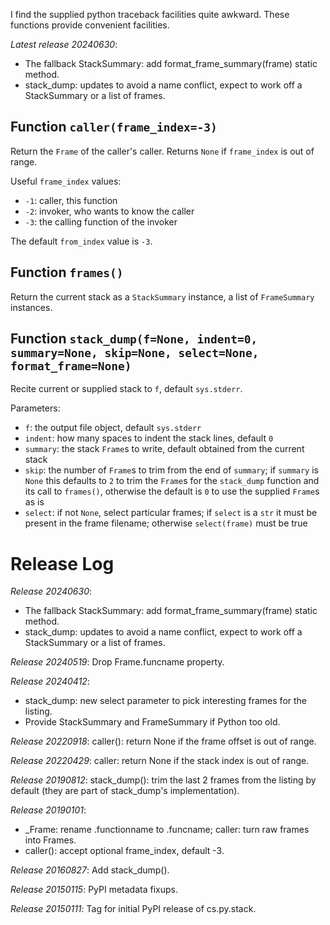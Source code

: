 I find the supplied python traceback facilities quite awkward.
These functions provide convenient facilities.

*Latest release 20240630*:
* The fallback StackSummary: add format_frame_summary(frame) static method.
* stack_dump: updates to avoid a name conflict, expect to work off a StackSummary or a list of frames.

## Function `caller(frame_index=-3)`

Return the `Frame` of the caller's caller.
Returns `None` if `frame_index` is out of range.

Useful `frame_index` values:
* `-1`: caller, this function
* `-2`: invoker, who wants to know the caller
* `-3`: the calling function of the invoker

The default `from_index` value is `-3`.

## Function `frames()`

Return the current stack as a `StackSummary` instance, a list
of `FrameSummary` instances.

## Function `stack_dump(f=None, indent=0, summary=None, skip=None, select=None, format_frame=None)`

Recite current or supplied stack to `f`, default `sys.stderr`.

Parameters:
* `f`: the output file object, default `sys.stderr`
* `indent`: how many spaces to indent the stack lines, default `0`
* `summary`: the stack `Frame`s to write,
  default obtained from the current stack
* `skip`: the number of `Frame`s to trim from the end of `summary`;
  if `summary` is `None` this defaults to `2` to trim the `Frame`s
  for the `stack_dump` function and its call to `frames()`,
  otherwise the default is `0` to use the supplied `Frame`s as is
* `select`: if not `None`, select particular frames;
  if `select` is a `str` it must be present in the frame filename;
  otherwise `select(frame)` must be true

# Release Log



*Release 20240630*:
* The fallback StackSummary: add format_frame_summary(frame) static method.
* stack_dump: updates to avoid a name conflict, expect to work off a StackSummary or a list of frames.

*Release 20240519*:
Drop Frame.funcname property.

*Release 20240412*:
* stack_dump: new select parameter to pick interesting frames for the listing.
* Provide StackSummary and FrameSummary if Python too old.

*Release 20220918*:
caller(): return None if the frame offset is out of range.

*Release 20220429*:
caller: return None if the stack index is out of range.

*Release 20190812*:
stack_dump(): trim the last 2 frames from the listing by default (they are part of stack_dump's implementation).

*Release 20190101*:
* _Frame: rename .functionname to .funcname; caller: turn raw frames into Frames.
* caller(): accept optional frame_index, default -3.

*Release 20160827*:
Add stack_dump().

*Release 20150115*:
PyPI metadata fixups.

*Release 20150111*:
Tag for initial PyPI release of cs.py.stack.
